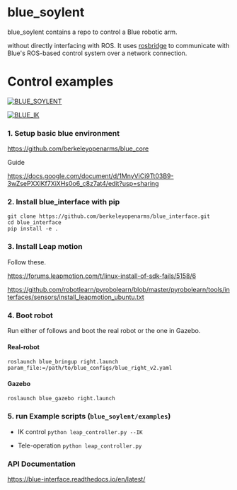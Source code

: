 # blue_soylent
blue_soylent contains a repo to control a Blue robotic arm.

 without directly interfacing with ROS. It uses [rosbridge](https://github.com/RobotWebTools/rosbridge_suite) to communicate with Blue's ROS-based control system over a network connection.

# Control examples

[![BLUE_SOYLENT](https://img.youtube.com/vi/d6HUE99mb6M/0.jpg)](https://www.youtube.com/watch?v=d6HUE99mb6M)

[![BLUE_IK](https://img.youtube.com/vi/i4gfILPBqGU/0.jpg)](https://www.youtube.com/watch?v=i4gfILPBqGU)

### 1. Setup basic blue environment

https://github.com/berkeleyopenarms/blue_core


Guide

https://docs.google.com/document/d/1MnyViCi9Tt03B9-3wZsePXXlKf7XiXHs0o6_c8z7at4/edit?usp=sharing

### 2. Install blue_interface with pip
```
git clone https://github.com/berkeleyopenarms/blue_interface.git
cd blue_interface
pip install -e .
```
### 3. Install Leap motion

Follow these.

https://forums.leapmotion.com/t/linux-install-of-sdk-fails/5158/6

https://github.com/robotlearn/pyrobolearn/blob/master/pyrobolearn/tools/interfaces/sensors/install_leapmotion_ubuntu.txt

### 4. Boot robot

Run either of follows and boot the real robot or the one in Gazebo.

#### Real-robot
`roslaunch blue_bringup right.launch param_file:=/path/to/blue_configs/blue_right_v2.yaml`

#### Gazebo
`roslaunch blue_gazebo right.launch`

### 5. run Example scripts (`blue_soylent/examples`)
  - IK control
    `python leap_controller.py --IK`

  - Tele-operation
    `python leap_controller.py`


### API Documentation
https://blue-interface.readthedocs.io/en/latest/
